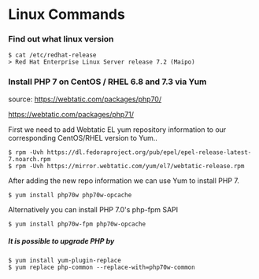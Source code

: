 Linux Commands
=======================


### Find out what linux version
```
$ cat /etc/redhat-release
> Red Hat Enterprise Linux Server release 7.2 (Maipo)
```

### Install PHP 7 on CentOS / RHEL 6.8 and 7.3 via Yum
source:
https://webtatic.com/packages/php70/

https://webtatic.com/packages/php71/


First we need to add Webtatic EL yum repository information to our corresponding
CentOS/RHEL version to Yum..
```
$ rpm -Uvh https://dl.fedoraproject.org/pub/epel/epel-release-latest-7.noarch.rpm
$ rpm -Uvh https://mirror.webtatic.com/yum/el7/webtatic-release.rpm
```

After adding the new repo information we can use Yum to install PHP 7.

```
$ yum install php70w php70w-opcache
```
Alternatively you can install PHP 7.0's php-fpm SAPI
```
$ yum install php70w-fpm php70w-opcache
```

##### It is possible to upgrade PHP by
```
$ yum install yum-plugin-replace
$ yum replace php-common --replace-with=php70w-common
```
